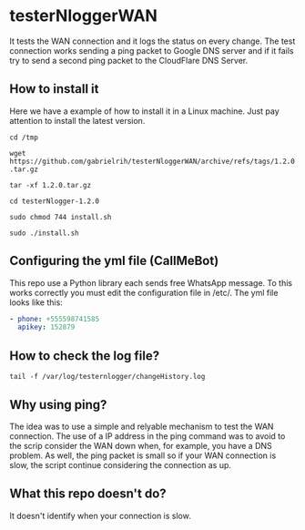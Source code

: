 # testerNloggerWAN
It tests the WAN connection and it logs the status on every change.
The test connection works sending a ping packet to Google DNS server and if it fails try to send a second ping packet to the CloudFlare DNS Server.

## How to install it
Here we have a example of how to install it in a Linux machine. Just pay attention to install the latest version.

``cd /tmp``

``wget https://github.com/gabrielrih/testerNloggerWAN/archive/refs/tags/1.2.0.tar.gz``

``tar -xf 1.2.0.tar.gz``

``cd testerNlogger-1.2.0``

``sudo chmod 744 install.sh``

``sudo ./install.sh``

## Configuring the yml file (CallMeBot)
This repo use a Python library each sends free WhatsApp message.
To this works correctly you must edit the configuration file in /etc/.
The yml file looks like this:

```yml
- phone: +555598741585
  apikey: 152879
```

## How to check the log file?
``
tail -f /var/log/testernlogger/changeHistory.log
``


## Why using ping?
The idea was to use a simple and relyable mechanism to test the WAN connection. The use of a IP address in the ping command was to avoid to the scrip consider the WAN down when, for example, you have a DNS problem. As well, the ping packet is small so if your WAN connection is slow, the script continue considering the connection as up.

## What this repo doesn't do?
It doesn't identify when your connection is slow.
